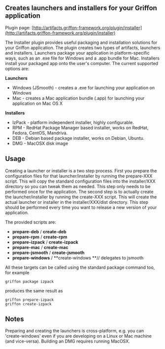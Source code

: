 
Creates launchers and installers for your Griffon application
-------------------------------------------------------------

Plugin page: [http://artifacts.griffon-framework.org/plugin/installer](http://artifacts.griffon-framework.org/plugin/installer)


The Installer plugin provides useful packaging and installation solutions for your Griffon application.
The plugin creates two types of artifacts, launchers and installers. Launchers package your application
in platform-specific ways, such as an .exe file for Windows and a .app bundle for Mac. 
Installers install your packaged app onto the user's computer. The current supported options are:

 **Launchers**

 * Windows (JSmooth) - creates a .exe for launching your application on Windows
 * Mac - creates a Mac application bundle (.app) for launching your application on Mac OS X

 **Installers**

 * IzPack - platform independent installer, highly configurable.
 * RPM - RedHat Package Manager based installer, works on RedHat, Fedora, CentOS, Mandriva.
 * DEB - Debian based package installer, works on Debian, Ubuntu.
 * DMG - MacOSX disk image

Usage
-----

Creating a launcher or installer is a two step process. First you prepare the configuration files for that
launcher/installer by running the prepare-XXX script. This will copy the standard configuration files into
the installer/XXX directory so you can tweak them as needed. This step only needs to be performed once for
the application. The second step is to actually create the launcher/installer by running the create-XXX script.
This will create the actual launcher or installer in the installer/XXX/dist directory. This step should be
performed every time you want to release a new version of your application.

The provided scripts are:

 * **prepare-deb** / **create-deb**
 * **prepare-rpm** / **create-rpm**
 * **prepare-izpack** / **create-izpack**
 * **prepare-mac** / **create-mac**
 * **prepare-jsmooth** / **create-jsmooth**
 * **prepare-windows** / **create-windows **// delegates to jsmooth

All these targets can be called using the standard package command too, for example

    griffon package izpack

produces the same result as

    griffon prepare-izpack
    griffon create-izpack

Notes
-----

Preparing and creating the launchers is cross-platform, e.g. you can 'create-windows' even if you are developing
on a Linux or Mac machine (and vice-versa). Building an DMG requires running MacOSX.

